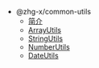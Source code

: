 <!-- 侧边栏配置 -->

* @zhg-x/common-utils
  * [简介](utils-docs/README.md)
  * [ArrayUtils](utils-docs/util-docs/ArrayUtils.md)
  * [StringUtils](utils-docs/util-docs/StringUtils.md)
  * [NumberUtils](utils-docs/util-docs/NumberUtils.md)
  * [DateUtils](utils-docs/util-docs/DateUtils.md)
